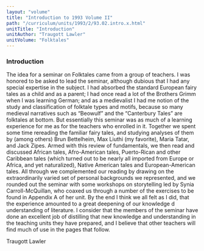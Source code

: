 ```yaml
---
layout: "volume"
title: "Introduction to 1993 Volume II"
path: "/curriculum/units/1993/2/93.02.intro.x.html"
unitTitle: "Introduction"
unitAuthor: "Traugott Lawler"
unitVolume: "Folktales"
---
```

<body>
<h3>
  Introduction
 </h3>
 The idea for a seminar on Folktales came from a group of teachers. I was honored to be asked to lead the seminar, although dubious that I had any special expertise in the subject. I had absorbed the standard European fairy tales as a child and as a parent; I had once read a lot of the Brothers Grimm when I was learning German; and as a medievalist I had me notion of the study and classification of folktale types and motifs, because so many medieval narratives such as “Beowulf” and the “Canterbury Tales” are folktales at bottom. But essentially this seminar was as much of a learning experience for me as for the teachers who enrolled in it. Together we spent some time rereading the familiar fairy tales, and studying analyses of them by (among others) Brun Bettelheim, Max Liuthi (my favorite), Maria Tatar, and Jack Zipes. Armed with this review of fundamentals, we then read and discussed African tales, Afro-American tales, Puerto-Rican and other Caribbean tales (which turned out to be nearly all imported from Europe or Africa, and yet naturalized), Native American tales and European-American tales. All through we complemented our reading by drawing on the extraordinarily varied set of personal backgrounds we represented, and we rounded out the seminar with some workshops on storytelling led by Synia Carroll-McQuillan, who coaxed us through a number of the exercises to be found in Appendix A of her unit. By the end I think we all felt as I did, that the experience amounted to a great deepening of our knowledge d understanding of literature. I consider that the members of the seminar have done an excellent job of distilling that new knowledge and understanding in the teaching units they have prepared, and I believe that other teachers will find much of use in the pages that follow.
 <p>
  Traugott Lawler
 </p>

</body>